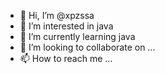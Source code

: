 - 👋 Hi, I’m @xpzssa
- 👀 I’m interested in java
- 🌱 I’m currently learning java
- 💞️ I’m looking to collaborate on ...
- 📫 How to reach me ...

<!---
xpzssa/xpzssa is a ✨ special ✨ repository because its `README.md` (this file) appears on your GitHub profile.
You can click the Preview link to take a look at your changes.
--->
